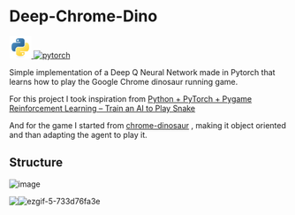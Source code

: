 # Deep-Chrome-Dino

<p align="left"> <a href="https://www.python.org" target="_blank" rel="noreferrer"> <img src="https://raw.githubusercontent.com/devicons/devicon/master/icons/python/python-original.svg" alt="python" width="40" height="40"/> </a> <a href="https://pytorch.org/" target="_blank" rel="noreferrer"> <img src="https://www.vectorlogo.zone/logos/pytorch/pytorch-icon.svg" alt="pytorch" width="40" height="40"/> </a> </p>

Simple implementation of a Deep Q Neural Network made in Pytorch that learns how to play the Google Chrome dinosaur running game.

For this project I took inspiration from [Python + PyTorch + Pygame Reinforcement Learning – Train an AI to Play Snake](https://www.youtube.com/watch?v=L8ypSXwyBds)
 
And for the game I started from [chrome-dinosaur](https://github.com/maxontech/chrome-dinosaur) , making it object oriented and than adapting the agent to play it.

## Structure

![image](https://github.com/AleCava01/Deep-Chrome-Dino/assets/52034469/b0d6ad33-c45e-4268-a0dc-858ce46ae9c7)


![ezgif-5-733d76fa3e](https://github.com/AleCava01/Deep-Chrome-Dino/assets/52034469/df225090-fb5a-4889-ad27-497d1d610255)
<img align="left" height="280" src="https://github.com/AleCava01/Deep-Chrome-Dino/assets/52034469/3370f718-41a5-4bdb-a8d0-d9411f21e905">

